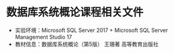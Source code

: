 # 数据库系统概论课程相关文件


* 实验环境：Microsoft SQL Server 2017 + Microsoft SQL Server Management Studio 17
* 教材信息：数据库系统概论（第5版） 王珊著 高等教育出版社